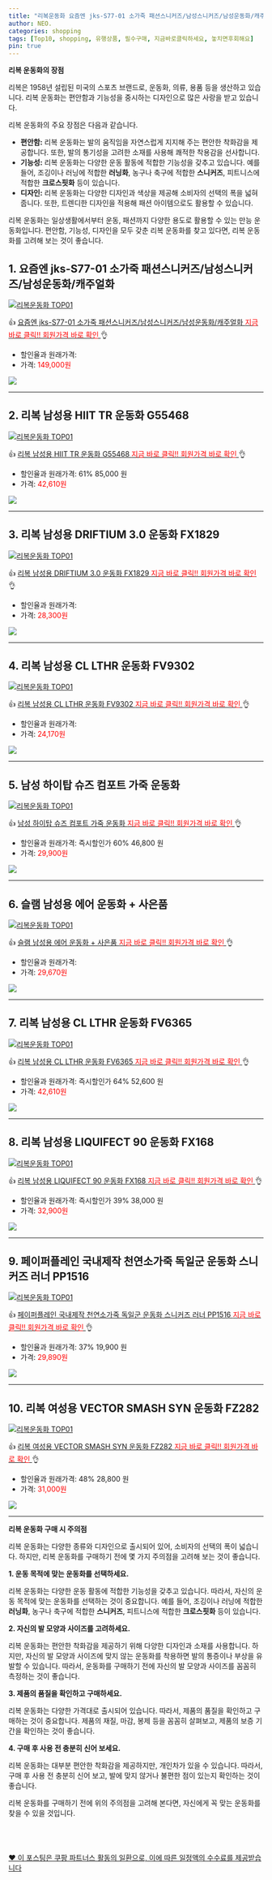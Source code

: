 ```yaml
---
title: "리복운동화 요즘엔 jks-S77-01 소가죽 패션스니커즈/남성스니커즈/남성운동화/캐주얼화 필수 필요 추천 제품 비교 최저 가격 비교 장점 구매 후기 구매평"
author: NEO.
categories: shopping
tags: [Top10, shopping, 유행상품, 필수구매, 지금바로클릭하세요, 놓치면후회해요]
pin: true
---
```

**리복 운동화의 장점**

리복은 1958년 설립된 미국의 스포츠 브랜드로, 운동화, 의류, 용품 등을 생산하고 있습니다. 리복 운동화는 편안함과 기능성을 중시하는 디자인으로 많은 사랑을 받고 있습니다.

리복 운동화의 주요 장점은 다음과 같습니다.

* **편안함:** 리복 운동화는 발의 움직임을 자연스럽게 지지해 주는 편안한 착화감을 제공합니다. 또한, 발의 통기성을 고려한 소재를 사용해 쾌적한 착용감을 선사합니다.
* **기능성:** 리복 운동화는 다양한 운동 활동에 적합한 기능성을 갖추고 있습니다. 예를 들어, 조깅이나 러닝에 적합한 **러닝화**, 농구나 축구에 적합한 **스니커즈**, 피트니스에 적합한 **크로스핏화** 등이 있습니다.
* **디자인:** 리복 운동화는 다양한 디자인과 색상을 제공해 소비자의 선택의 폭을 넓혀줍니다. 또한, 트렌디한 디자인을 적용해 패션 아이템으로도 활용할 수 있습니다.

리복 운동화는 일상생활에서부터 운동, 패션까지 다양한 용도로 활용할 수 있는 만능 운동화입니다. 편안함, 기능성, 디자인을 모두 갖춘 리복 운동화를 찾고 있다면, 리복 운동화를 고려해 보는 것이 좋습니다.

   

## 1. 요즘엔 jks-S77-01 소가죽 패션스니커즈/남성스니커즈/남성운동화/캐주얼화

[![리복운동화 TOP01](https://thumbnail9.coupangcdn.com/thumbnails/remote/490x490ex/image/vendor_inventory/95d8/a560adc6a12eb8ded4c25a022dac70ec0814778f4b45dee87a593f562f54.jpg)](https://link.coupang.com/re/AFFSDP?lptag=AF3617701&subid=GithubCoopas&pageKey=7333956131&traceid=V0-153&itemId=18834611093&vendorItemId=85964508568)


👍 [요즘엔 jks-S77-01 소가죽 패션스니커즈/남성스니커즈/남성운동화/캐주얼화 <font color=red> 지금 바로 클릭!! 회원가격 바로 확인 </font> ](https://link.coupang.com/re/AFFSDP?lptag=AF3617701&subid=GithubCoopas&pageKey=7333956131&traceid=V0-153&itemId=18834611093&vendorItemId=85964508568) 👌 


- 할인율과 원래가격: 
- 가격: <span style='color:red'>149,000원</span>

[![](/discount_price.png)](https://link.coupang.com/re/AFFSDP?lptag=AF3617701&subid=GithubCoopas&pageKey=7333956131&traceid=V0-153&itemId=18834611093&vendorItemId=85964508568)

---


   

## 2. 리복 남성용 HIIT TR 운동화 G55468

[![리복운동화 TOP01](https://thumbnail8.coupangcdn.com/thumbnails/remote/490x490ex/image/retail/images/2892852828513242-978fbf38-d651-4717-9cb6-3fa8dde6be83.jpg)](https://link.coupang.com/re/AFFSDP?lptag=AF3617701&subid=GithubCoopas&pageKey=6453006490&traceid=V0-153&itemId=14016150996&vendorItemId=81264704686)


👍 [리복 남성용 HIIT TR 운동화 G55468 <font color=red> 지금 바로 클릭!! 회원가격 바로 확인 </font> ](https://link.coupang.com/re/AFFSDP?lptag=AF3617701&subid=GithubCoopas&pageKey=6453006490&traceid=V0-153&itemId=14016150996&vendorItemId=81264704686) 👌 


- 할인율과 원래가격: 61%  85,000   원
- 가격: <span style='color:red'>42,610원</span>

[![](/discount_price.png)](https://link.coupang.com/re/AFFSDP?lptag=AF3617701&subid=GithubCoopas&pageKey=6453006490&traceid=V0-153&itemId=14016150996&vendorItemId=81264704686)

---


   

## 3. 리복 남성용 DRIFTIUM 3.0 운동화 FX1829

[![리복운동화 TOP01](https://thumbnail7.coupangcdn.com/thumbnails/remote/490x490ex/image/retail/images/2894335887286406-2cba01d5-92fe-4cd6-967c-6e4446341a38.jpg)](https://link.coupang.com/re/AFFSDP?lptag=AF3617701&subid=GithubCoopas&pageKey=6453344013&traceid=V0-153&itemId=14018124224&vendorItemId=81266659486)


👍 [리복 남성용 DRIFTIUM 3.0 운동화 FX1829 <font color=red> 지금 바로 클릭!! 회원가격 바로 확인 </font> ](https://link.coupang.com/re/AFFSDP?lptag=AF3617701&subid=GithubCoopas&pageKey=6453344013&traceid=V0-153&itemId=14018124224&vendorItemId=81266659486) 👌 


- 할인율과 원래가격: 
- 가격: <span style='color:red'>28,300원</span>

[![](/discount_price.png)](https://link.coupang.com/re/AFFSDP?lptag=AF3617701&subid=GithubCoopas&pageKey=6453344013&traceid=V0-153&itemId=14018124224&vendorItemId=81266659486)

---


   

## 4. 리복 남성용 CL LTHR 운동화 FV9302

[![리복운동화 TOP01](https://thumbnail7.coupangcdn.com/thumbnails/remote/490x490ex/image/retail/images/2891186892293411-6c35af48-9d1f-4fcb-b811-6f105b460697.jpg)](https://link.coupang.com/re/AFFSDP?lptag=AF3617701&subid=GithubCoopas&pageKey=6453006011&traceid=V0-153&itemId=14016148597&vendorItemId=81264702046)


👍 [리복 남성용 CL LTHR 운동화 FV9302 <font color=red> 지금 바로 클릭!! 회원가격 바로 확인 </font> ](https://link.coupang.com/re/AFFSDP?lptag=AF3617701&subid=GithubCoopas&pageKey=6453006011&traceid=V0-153&itemId=14016148597&vendorItemId=81264702046) 👌 


- 할인율과 원래가격: 
- 가격: <span style='color:red'>24,170원</span>

[![](/discount_price.png)](https://link.coupang.com/re/AFFSDP?lptag=AF3617701&subid=GithubCoopas&pageKey=6453006011&traceid=V0-153&itemId=14016148597&vendorItemId=81264702046)

---


   

## 5. 남성 하이탑 슈즈 컴포트 가죽 운동화

[![리복운동화 TOP01](https://thumbnail10.coupangcdn.com/thumbnails/remote/490x490ex/image/vendor_inventory/41a8/4fd729ebed05c58bb34f7a891a010f50529e742721cd4ea9e2d534277e58.jpg)](https://link.coupang.com/re/AFFSDP?lptag=AF3617701&subid=GithubCoopas&pageKey=6848618876&traceid=V0-153&itemId=16306206765&vendorItemId=86648977672)


👍 [남성 하이탑 슈즈 컴포트 가죽 운동화 <font color=red> 지금 바로 클릭!! 회원가격 바로 확인 </font> ](https://link.coupang.com/re/AFFSDP?lptag=AF3617701&subid=GithubCoopas&pageKey=6848618876&traceid=V0-153&itemId=16306206765&vendorItemId=86648977672) 👌 


- 할인율과 원래가격: 즉시할인가 60%  46,800   원
- 가격: <span style='color:red'>29,900원</span>

[![](/discount_price.png)](https://link.coupang.com/re/AFFSDP?lptag=AF3617701&subid=GithubCoopas&pageKey=6848618876&traceid=V0-153&itemId=16306206765&vendorItemId=86648977672)

---


   

## 6. 슬램 남성용 에어 운동화 + 사은품

[![리복운동화 TOP01](https://thumbnail8.coupangcdn.com/thumbnails/remote/490x490ex/image/vendor_inventory/7816/1964535d11869ab138030e3e3568a064dcfdeb99f31e2559480becf692a5.jpg)](https://link.coupang.com/re/AFFSDP?lptag=AF3617701&subid=GithubCoopas&pageKey=7687070569&traceid=V0-153&itemId=20546274856&vendorItemId=87147971055)


👍 [슬램 남성용 에어 운동화 + 사은품 <font color=red> 지금 바로 클릭!! 회원가격 바로 확인 </font> ](https://link.coupang.com/re/AFFSDP?lptag=AF3617701&subid=GithubCoopas&pageKey=7687070569&traceid=V0-153&itemId=20546274856&vendorItemId=87147971055) 👌 


- 할인율과 원래가격: 
- 가격: <span style='color:red'>29,670원</span>

[![](/discount_price.png)](https://link.coupang.com/re/AFFSDP?lptag=AF3617701&subid=GithubCoopas&pageKey=7687070569&traceid=V0-153&itemId=20546274856&vendorItemId=87147971055)

---


   

## 7. 리복 남성용 CL LTHR 운동화 FV6365

[![리복운동화 TOP01](https://thumbnail7.coupangcdn.com/thumbnails/remote/490x490ex/image/retail/images/4194357319420056-030b0e37-a1ae-4f41-967d-1f47c4630b33.jpg)](https://link.coupang.com/re/AFFSDP?lptag=AF3617701&subid=GithubCoopas&pageKey=6453006004&traceid=V0-153&itemId=14016148529&vendorItemId=81264701731)


👍 [리복 남성용 CL LTHR 운동화 FV6365 <font color=red> 지금 바로 클릭!! 회원가격 바로 확인 </font> ](https://link.coupang.com/re/AFFSDP?lptag=AF3617701&subid=GithubCoopas&pageKey=6453006004&traceid=V0-153&itemId=14016148529&vendorItemId=81264701731) 👌 


- 할인율과 원래가격: 즉시할인가 64%  52,600   원
- 가격: <span style='color:red'>42,610원</span>

[![](/discount_price.png)](https://link.coupang.com/re/AFFSDP?lptag=AF3617701&subid=GithubCoopas&pageKey=6453006004&traceid=V0-153&itemId=14016148529&vendorItemId=81264701731)

---


   

## 8. 리복 남성용 LIQUIFECT 90 운동화 FX168

[![리복운동화 TOP01](https://thumbnail6.coupangcdn.com/thumbnails/remote/490x490ex/image/retail/images/31385032519618-4964e8b6-86c5-4ac4-a6de-0e3ab2bb4009.jpg)](https://link.coupang.com/re/AFFSDP?lptag=AF3617701&subid=GithubCoopas&pageKey=6453006268&traceid=V0-153&itemId=14016149796&vendorItemId=81264703291)


👍 [리복 남성용 LIQUIFECT 90 운동화 FX168 <font color=red> 지금 바로 클릭!! 회원가격 바로 확인 </font> ](https://link.coupang.com/re/AFFSDP?lptag=AF3617701&subid=GithubCoopas&pageKey=6453006268&traceid=V0-153&itemId=14016149796&vendorItemId=81264703291) 👌 


- 할인율과 원래가격: 즉시할인가 39%  38,000   원
- 가격: <span style='color:red'>32,900원</span>

[![](/discount_price.png)](https://link.coupang.com/re/AFFSDP?lptag=AF3617701&subid=GithubCoopas&pageKey=6453006268&traceid=V0-153&itemId=14016149796&vendorItemId=81264703291)

---


   

## 9. 페이퍼플레인 국내제작 천연소가죽 독일군 운동화 스니커즈 러너 PP1516

[![리복운동화 TOP01](https://thumbnail9.coupangcdn.com/thumbnails/remote/490x490ex/image/vendor_inventory/6d0b/b9d75c0d749f81ede03d995c6a25aa60c6936979121b03736e43a7c974e6.jpg)](https://link.coupang.com/re/AFFSDP?lptag=AF3617701&subid=GithubCoopas&pageKey=7649143222&traceid=V0-153&itemId=20347717236&vendorItemId=87249297251)


👍 [페이퍼플레인 국내제작 천연소가죽 독일군 운동화 스니커즈 러너 PP1516 <font color=red> 지금 바로 클릭!! 회원가격 바로 확인 </font> ](https://link.coupang.com/re/AFFSDP?lptag=AF3617701&subid=GithubCoopas&pageKey=7649143222&traceid=V0-153&itemId=20347717236&vendorItemId=87249297251) 👌 


- 할인율과 원래가격: 37%  19,900   원
- 가격: <span style='color:red'>29,890원</span>

[![](/discount_price.png)](https://link.coupang.com/re/AFFSDP?lptag=AF3617701&subid=GithubCoopas&pageKey=7649143222&traceid=V0-153&itemId=20347717236&vendorItemId=87249297251)

---


   

## 10. 리복 여성용 VECTOR SMASH SYN 운동화 FZ282

[![리복운동화 TOP01](https://thumbnail9.coupangcdn.com/thumbnails/remote/490x490ex/image/retail/images/4196971337673197-1fc3e228-080a-4d8d-9081-9d70d139f279.jpg)](https://link.coupang.com/re/AFFSDP?lptag=AF3617701&subid=GithubCoopas&pageKey=6453343434&traceid=V0-153&itemId=14018120837&vendorItemId=81266656081)


👍 [리복 여성용 VECTOR SMASH SYN 운동화 FZ282 <font color=red> 지금 바로 클릭!! 회원가격 바로 확인 </font> ](https://link.coupang.com/re/AFFSDP?lptag=AF3617701&subid=GithubCoopas&pageKey=6453343434&traceid=V0-153&itemId=14018120837&vendorItemId=81266656081) 👌 


- 할인율과 원래가격: 48%  28,800   원
- 가격: <span style='color:red'>31,000원</span>

[![](/discount_price.png)](https://link.coupang.com/re/AFFSDP?lptag=AF3617701&subid=GithubCoopas&pageKey=6453343434&traceid=V0-153&itemId=14018120837&vendorItemId=81266656081)

---
**리복 운동화 구매 시 주의점**

리복 운동화는 다양한 종류와 디자인으로 출시되어 있어, 소비자의 선택의 폭이 넓습니다. 하지만, 리복 운동화를 구매하기 전에 몇 가지 주의점을 고려해 보는 것이 좋습니다.

**1. 운동 목적에 맞는 운동화를 선택하세요.**

리복 운동화는 다양한 운동 활동에 적합한 기능성을 갖추고 있습니다. 따라서, 자신의 운동 목적에 맞는 운동화를 선택하는 것이 중요합니다. 예를 들어, 조깅이나 러닝에 적합한 **러닝화**, 농구나 축구에 적합한 **스니커즈**, 피트니스에 적합한 **크로스핏화** 등이 있습니다.

**2. 자신의 발 모양과 사이즈를 고려하세요.**

리복 운동화는 편안한 착화감을 제공하기 위해 다양한 디자인과 소재를 사용합니다. 하지만, 자신의 발 모양과 사이즈에 맞지 않는 운동화를 착용하면 발의 통증이나 부상을 유발할 수 있습니다. 따라서, 운동화를 구매하기 전에 자신의 발 모양과 사이즈를 꼼꼼히 측정하는 것이 좋습니다.

**3. 제품의 품질을 확인하고 구매하세요.**

리복 운동화는 다양한 가격대로 출시되어 있습니다. 따라서, 제품의 품질을 확인하고 구매하는 것이 중요합니다. 제품의 재질, 마감, 봉제 등을 꼼꼼히 살펴보고, 제품의 보증 기간을 확인하는 것이 좋습니다.

**4. 구매 후 사용 전 충분히 신어 보세요.**

리복 운동화는 대부분 편안한 착화감을 제공하지만, 개인차가 있을 수 있습니다. 따라서, 구매 후 사용 전 충분히 신어 보고, 발에 맞지 않거나 불편한 점이 있는지 확인하는 것이 좋습니다.

리복 운동화를 구매하기 전에 위의 주의점을 고려해 본다면, 자신에게 꼭 맞는 운동화를 찾을 수 있을 것입니다.<br><br><br><br><br> [ ❤  이 포스팅은 쿠팡 파트너스 활동의 일환으로, 이에 따른 일정액의 수수료를 제공받습니다](https://link.coupang.com/a/bcEFyh)
